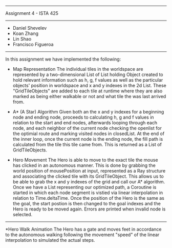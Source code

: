 ___________________________________________________________

Assignment 4 - ISTA 425
___________________________________________________________

+	Daniel Shevelev					          
+	Koan Zhang						          
+	Lin Shao						          
+	Francisco Figueroa				          
___________________________________________________________


In this assignment we have implemented the following:

* Map Representation 
	The individual tiles in the worldspace are represented by a two-dimensional List of
List holding Object created to hold relevant information such as h, g, f values as well as
the particular objects' position in worldspace and x and y indexes in the 2d List. These 
"GridTileObjects" are added to each tile at runtime where they are also marked as being
either walkable or not and what tile the was last arrived from.

* A* (A Star) Algorithm
	Given both an the x and y indexes for a beginning node and ending node, proceeds to
calculating h, g and f values in relation to the start and end nodes, afterwards looping
through each node, and each neighbor of the current node checking the openlist for the 
optimial route and marking visited nodes in closedList. At the end of the inner loop, once
the current node is the ending node, the fill path is calculated from the tile this tile
came from. This is returned as a List of GridTileObjects.

* Hero Movement
	The Hero is able to move to the exact tile the mouse has clicked in an autonomous
manner. This is done by grabbing the world position of mousePosition at input, represented
as a Ray structure and associating the clicked tile with its GridTileObject. This allows
us to be able to grab the x and y indexes of the grid and call our A* algorithm. Once we
have a List representing our optimized path, a Coroutine is started in which each node 
segment is vistied via linear interpolation in relation to Time.deltaTime. Once the position
of the Hero is the same as the goal, the start postion is then changed to the goal indexes
and the Hero is ready to be moved again. Errors are printed when invalid node is selected.


___________________________________________________________

*Hero Walk Animation
	The Hero has a gate and moves feet in accordance to the autonomous walking following
the movement "speed" of the linear interpolation to simulated the actual steps.
